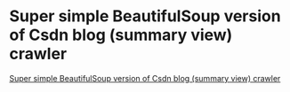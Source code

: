 # Super simple BeautifulSoup version of Csdn blog (summary view) crawler
[Super simple BeautifulSoup version of Csdn blog (summary view) crawler](https://aiwithcloud.com/2022/09/15/super_simple_beautifulsoup_version_of_csdn_blog_summary_view_crawler/)